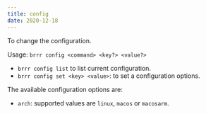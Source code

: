 ```yaml
---
title: config
date: 2020-12-18
---
```


To change the configuration.

Usage: `brrr config <command> <key?> <value?>`

- `brrr config list` to list current configuration.
- `brrr config set <key> <value>`: to set a configuration options.

The available configuration options are:

- `arch`: supported values are `linux`, `macos` or `macosarm`. 